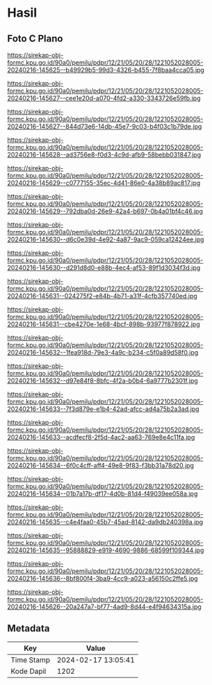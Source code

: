 # Hasil

## Foto C Plano

https://sirekap-obj-formc.kpu.go.id/90a0/pemilu/pdpr/12/21/05/20/28/1221052028005-20240216-145625--b49929b5-99d3-4326-b455-7f8baa4cca05.jpg

https://sirekap-obj-formc.kpu.go.id/90a0/pemilu/pdpr/12/21/05/20/28/1221052028005-20240216-145627--cee1e20d-a070-4fd2-a330-3343726e59fb.jpg

https://sirekap-obj-formc.kpu.go.id/90a0/pemilu/pdpr/12/21/05/20/28/1221052028005-20240216-145627--844d73e6-14db-45e7-9c03-b4f03c1b79de.jpg

https://sirekap-obj-formc.kpu.go.id/90a0/pemilu/pdpr/12/21/05/20/28/1221052028005-20240216-145628--ad3756e8-f0d3-4c9d-afb9-58bebb031847.jpg

https://sirekap-obj-formc.kpu.go.id/90a0/pemilu/pdpr/12/21/05/20/28/1221052028005-20240216-145629--c0777155-35ec-4d41-86e0-4a38b89ac817.jpg

https://sirekap-obj-formc.kpu.go.id/90a0/pemilu/pdpr/12/21/05/20/28/1221052028005-20240216-145629--792dba0d-26e9-42a4-b697-0b4a01bf4c46.jpg

https://sirekap-obj-formc.kpu.go.id/90a0/pemilu/pdpr/12/21/05/20/28/1221052028005-20240216-145630--d6c0e39d-4e92-4a87-9ac9-059ca12424ee.jpg

https://sirekap-obj-formc.kpu.go.id/90a0/pemilu/pdpr/12/21/05/20/28/1221052028005-20240216-145630--d291d8d0-e88b-4ec4-af53-89f1d3034f3d.jpg

https://sirekap-obj-formc.kpu.go.id/90a0/pemilu/pdpr/12/21/05/20/28/1221052028005-20240216-145631--024275f2-e84b-4b71-a31f-4cfb357740ed.jpg

https://sirekap-obj-formc.kpu.go.id/90a0/pemilu/pdpr/12/21/05/20/28/1221052028005-20240216-145631--cbe4270e-1e68-4bcf-898b-93977f878922.jpg

https://sirekap-obj-formc.kpu.go.id/90a0/pemilu/pdpr/12/21/05/20/28/1221052028005-20240216-145632--1fea918d-79e3-4a9c-b234-c5f0a89d58f0.jpg

https://sirekap-obj-formc.kpu.go.id/90a0/pemilu/pdpr/12/21/05/20/28/1221052028005-20240216-145632--d97e84f8-8bfc-4f2a-b0b4-6a9777b2301f.jpg

https://sirekap-obj-formc.kpu.go.id/90a0/pemilu/pdpr/12/21/05/20/28/1221052028005-20240216-145633--7f3d879e-e1b4-42ad-afcc-ad4a75b2a3ad.jpg

https://sirekap-obj-formc.kpu.go.id/90a0/pemilu/pdpr/12/21/05/20/28/1221052028005-20240216-145633--acdfecf8-2f5d-4ac2-aa63-769e8e4c11fa.jpg

https://sirekap-obj-formc.kpu.go.id/90a0/pemilu/pdpr/12/21/05/20/28/1221052028005-20240216-145634--6f0c4cff-aff4-49e8-9f83-f3bb31a78d20.jpg

https://sirekap-obj-formc.kpu.go.id/90a0/pemilu/pdpr/12/21/05/20/28/1221052028005-20240216-145634--01b7a17b-df17-4d0b-81d4-f49039ee058a.jpg

https://sirekap-obj-formc.kpu.go.id/90a0/pemilu/pdpr/12/21/05/20/28/1221052028005-20240216-145635--c4e4faa0-45b7-45ad-8142-da9db240398a.jpg

https://sirekap-obj-formc.kpu.go.id/90a0/pemilu/pdpr/12/21/05/20/28/1221052028005-20240216-145635--95888829-e919-4690-9886-68599f109344.jpg

https://sirekap-obj-formc.kpu.go.id/90a0/pemilu/pdpr/12/21/05/20/28/1221052028005-20240216-145636--8bf800f4-3ba9-4cc9-a023-a56150c2ffe5.jpg

https://sirekap-obj-formc.kpu.go.id/90a0/pemilu/pdpr/12/21/05/20/28/1221052028005-20240216-145626--20a247a7-bf77-4ad9-8d44-e4f94634315a.jpg


## Metadata

| Key        | Value               |
| ---------- | ------------------- |
| Time Stamp | 2024-02-17 13:05:41 |
| Kode Dapil | 1202                |



